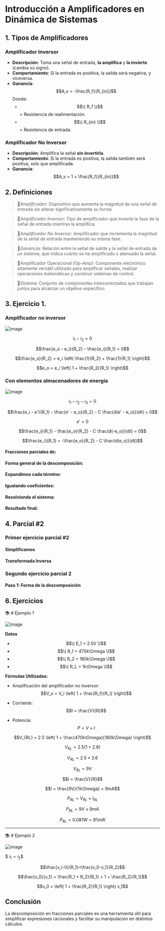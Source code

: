 # Introducción a Amplificadores en Dinámica de Sistemas
## 1. Tipos de Amplificadores
### Amplificador Inversor

- **Descripción**: Toma una señal de entrada, **la amplifica** y **la invierte** (cambia su signo).
- **Comportamiento**: Si la entrada es positiva, la salida será negativa, y viceversa.
- **Ganancia**: 
  $$A_v = -\frac{R_f}{R_{in}}$$
  Donde:
  - $$\( R_f \)$$ = Resistencia de realimentación.
  - $$\( R_{in} \)$$ = Resistencia de entrada.

### Amplificador No Inversor

- **Descripción**: Amplifica la señal **sin invertirla**.
- **Comportamiento**: Si la entrada es positiva, la salida también será positiva, solo que amplificada.
- **Ganancia**:
$$A_v = 1 + \frac{R_f}{R_{in}}$$


## 2. Definiciones   
>🔑*Amplificador:* Dispositivo que aumenta la magnitud de una señal de entrada sin alterar significativamente su forma.

>🔑*Amplificador Inversor:* Tipo de amplificador que invierte la fase de la señal de entrada mientras la amplifica.

>🔑*Amplificador No Inversor:* Amplificador que incrementa la magnitud de la señal de entrada manteniendo su misma fase.

>🔑*Ganancia:* Relación entre la señal de salida y la señal de entrada de un sistema, que indica cuánto se ha amplificado o atenuado la señal.

>🔑Amplificador Operacional (Op-Amp): Componente electrónico altamente versátil utilizado para amplificar señales, realizar operaciones matemáticas y construir sistemas de control.

>🔑*Sistema:* Conjunto de componentes interconectados que trabajan juntos para alcanzar un objetivo específico.
      
  
## 3. Ejercicio 1.
### Amplificador no inversor

![image](https://github.com/user-attachments/assets/2266b393-86ff-40e0-bc79-ff18525992cc)

$$i_1 - i_2 = 0$$

$$\frac{e_o - e_i}{R_2} - \frac{e_i}{R_1} = 0$$

$$\frac{e_o}{R_2} = e_i \left( \frac{1}{R_2} + \frac{1}{R_1} \right)$$

$$e_o = e_i \left( 1 + \frac{R_2}{R_1} \right)$$

### Con elementos almacenadores de energía

![image](https://github.com/user-attachments/assets/3a1f64a1-f2e4-48e3-a404-01ca1168a69f)


$$i_1 - i_2 - i_3 = 0$$

$$\frac{e_i - e'}{R_1} - \frac{e' - e_o}{R_2} - C \frac{d(e' - e_o)}{dt} = 0$$

$$e' = 0$$

$$\frac{e_i}{R_1} - \frac{e_o}{R_2} - C \frac{d(-e_o)}{dt} = 0$$

$$\frac{e_i}{R_1} = -\frac{e_o}{R_2} - C \frac{d(e_o)}{dt}$$

#### Fracciones parciales de:



#### Forma general de la descomposición:


#### Expandimos cada término:


#### Igualando coeficientes:


#### Resolviendo el sistema:




#### Resultado final:

## 4. Parcial #2
### Primer ejercicio parcial  #2




#### Simplificamos


#### Transformada Inversa


### Segundo ejercicio parcial  2


#### Paso 1: Forma de la descomposición


## 6. Ejercicios

📚 # Ejemplo 1


![image](https://github.com/user-attachments/assets/42b3b0f6-9e36-405b-8ee3-23c9672b3909)

**Datos**

- $$\( E_1 = 2.5V \)$$
- $$\( R_1 = 470k\Omega \)$$
- $$\( R_2 = 180k\Omega \)$$
- $$\( R_L = 1k\Omega \)$$

**Fórmulas Utilizadas:**

- Amplificación del amplificador no inversor:
  $$V_o = V_i \left( 1 + \frac{R_f}{R_i} \right)$$

- Corriente:
  $$I = \frac{V}{R}$$

- Potencia:
  $$P = V \times I$$


$$V_{RL} = 2.5 \left( 1 + \frac{470k\Omega}{180k\Omega} \right)$$

$$V_{RL} = 2.5 \left( 1 + 2.6 \right)$$

$$V_{RL} = 2.5 \times 3.6$$

$$V_{RL} = 9V$$


$$I = \frac{V}{R}$$

$$I = \frac{9V}{1k\Omega} = 9mA$$

$$P_{RL} = V_{RL} \times I_{RL}$$

$$P_{RL} = 9V \times 9mA$$

$$P_{RL} = 0.081W = 81mW$$

---

📚 # Ejemplo 2

![image](https://github.com/user-attachments/assets/1641d882-0897-4a0a-a4b9-e60f39b40a31)

$$\ i_1 = i_2 \$$

$$\frac{v_i-0}{R_1}=\frac{v_0-v_1}{R_2}$$

$$\frac{v_0}{v_1} = \frac{R_1 + R_2}{R_1} = 1 + \frac{R_2}{R_1}$$

$$v_0 = \left( 1 + \frac{R_2}{R_1} \right) v_1$$


## **Conclusión**
La descomposición en fracciones parciales es una herramienta útil para simplificar expresiones racionales y facilitar su manipulación en distintos cálculos.





